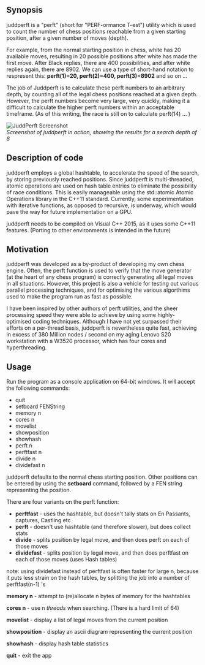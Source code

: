## Synopsis
juddperft is a "perft" (short for "PERF-ormance T-est") utility which is used to count the number of chess positions reachable from a given starting position, after a given number of moves (depth). 

For example, from the normal starting position in chess, white has 20 available moves, resulting in 20 possible positions after white has made the first move. After Black replies, there are 400 possibilities, and after white replies again, there are 8902. We can use a type of short-hand notation to respresent this: **perft(1)=20, perft(2)=400, perft(3)=8902** and so on ... 

The job of Juddperft is to calculate these perft numbers to an arbitrary depth, by counting all of the legal chess positions reached at a given depth. However, the perft numbers become very large, very quickly, making it a difficult to calculate the higher perft numbers within an acceptable timeframe. (As of this writing, the race is still on to calculate perft(14) ... )

![JuddPerft Screenshot](https://github.com/jniemann66/juddperft/blob/master/screenshot.jpg)  
*Screenshot of juddperft in action, showing the results for a search depth of 8*

## Description of code
juddperft employs a global hashtable, to accelerate the speed of the search, by storing previously reached positions. Since juddperft is multi-threaded, atomic operations are used on hash table entries to eliminate the possibility of race conditions. This is easily manageable using the std::atomic Atomic Operations library in the C++11 standard. Currently, some experimentation with iterative functions, as opposed to recursive, is underway, which would pave the way for future implementation on a GPU.

juddperft needs to be compiled on Visual C++ 2015, as it uses some C++11 features. (Porting to other environments is intended in the future)

## Motivation
juddperft was developed as a by-product of developing my own chess engine. Often, the perft function is used to verify that the move generator (at the heart of any chess program) is correctly generating all legal moves in all situations. However, this project is also a vehicle for testing out various parallel processing techniques, and for optimising the various algorthims used to make the program run as fast as possible.

I have been inspired by other authors of perft utilities, and the sheer processing speed they were able to achieve by using some highly-optimised coding techniques. Although I have not yet surpassed their efforts on a per-thread basis, juddperft is nevertheless quite fast, achieving in excess of 380 Million nodes / second on my aging Lenovo S20 workstation with a W3520 processor, which has four cores and hyperthreading.

## Usage

Run the program as a console application on 64-bit windows. It will accept the following commands:

 * quit
 * setboard FENString
 * memory n
 * cores n
 * movelist
 * showposition
 * showhash
 * perft n
 * perftfast n
 * divide n
 * dividefast n

juddperft defaults to the normal chess starting position.
Other positions can be entered by using the **setboard** command, followed by a FEN string representing the position.

There are four variants on the perft function:

* **perftfast** - uses the hashtable, but doesn't tally stats on En Passants, captures, Castling etc
* **perft** - doesn't use hashtable (and therefore slower), but does collect stats
* **divide** - splits position by legal move, and then does perft on each of those moves
* **dividefast** - splits position by legal move, and then does perftfast on each of those moves (uses Hash tables)

note: using dividefast instead of perftfast is often faster for large n, because it puts less strain on the hash tables, by splitting the job into a number of perftfast(n-1) 's

**memory n** - attempt to (re)allocate n bytes of memory for the hashtables

**cores n** - use n *threads* when searching. (There is a hard limit of 64)

**movelist** - display a list of legal moves from the current position

**showposition** - display an ascii diagram representing the current position

**showhash** - display hash table statistics

**quit** - exit the app




